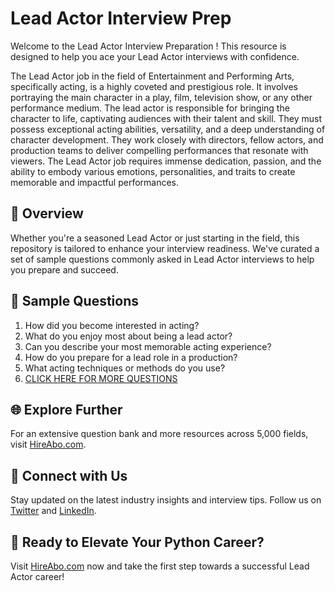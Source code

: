 # Lead Actor Interview Prep

Welcome to the Lead Actor Interview Preparation ! This resource is designed to help you ace your Lead Actor interviews with confidence.

The Lead Actor job in the field of Entertainment and Performing Arts, specifically acting, is a highly coveted and prestigious role. It involves portraying the main character in a play, film, television show, or any other performance medium. The lead actor is responsible for bringing the character to life, captivating audiences with their talent and skill. They must possess exceptional acting abilities, versatility, and a deep understanding of character development. They work closely with directors, fellow actors, and production teams to deliver compelling performances that resonate with viewers. The Lead Actor job requires immense dedication, passion, and the ability to embody various emotions, personalities, and traits to create memorable and impactful performances.

## 🚀 Overview

Whether you're a seasoned Lead Actor or just starting in the field, this repository is tailored to enhance your interview readiness. We've curated a set of sample questions commonly asked in Lead Actor interviews to help you prepare and succeed.

## 📝 Sample Questions

1. How did you become interested in acting?
2. What do you enjoy most about being a lead actor?
3. Can you describe your most memorable acting experience?
4. How do you prepare for a lead role in a production?
5. What acting techniques or methods do you use?
6. [CLICK HERE FOR MORE QUESTIONS](https://hireabo.com/job/16_0_15/Lead%20Actor)

## 🌐 Explore Further

For an extensive question bank and more resources across 5,000 fields, visit [HireAbo.com](https://www.hireabo.com).

## 📱 Connect with Us

Stay updated on the latest industry insights and interview tips. Follow us on [Twitter](https://twitter.com/hireabo) and [LinkedIn](https://www.linkedin.com/in/hire-abo-3609972a8/).

## 🚀 Ready to Elevate Your Python Career?

Visit [HireAbo.com](https://www.hireabo.com) now and take the first step towards a successful Lead Actor career!